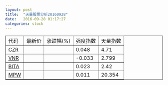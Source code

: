 ```yaml
---
layout: post
title:  "天量股票分析20160928"
date:   2016-09-28 01:17:27
categories: stock
---
```

<script type="text/javascript">
var stockList = []
stockList.push('gb_czr');
stockList.push('gb_vnr');
stockList.push('gb_bita');
stockList.push('gb_mpw');
</script>

<table border="1">
 <tr>
  <td>代码</td>
  <td>最新价</td>
  <td>涨跌幅(%)</td>
 <td>强度指数</td>
 <td>天量指数</td>
</tr>
  <tr id="czr"><td><a href="http://stock.finance.sina.com.cn/usstock/quotes/CZR.html" target="_blank">CZR</a></td><td></td><td></td><td>0.048</td><td>4.71</td></tr>
  <tr id="vnr"><td><a href="http://stock.finance.sina.com.cn/usstock/quotes/VNR.html" target="_blank">VNR</a></td><td></td><td></td><td>-0.033</td><td>2.799</td></tr>
  <tr id="bita"><td><a href="http://stock.finance.sina.com.cn/usstock/quotes/BITA.html" target="_blank">BITA</a></td><td></td><td></td><td>0.023</td><td>2.42</td></tr>
  <tr id="mpw"><td><a href="http://stock.finance.sina.com.cn/usstock/quotes/MPW.html" target="_blank">MPW</a></td><td></td><td></td><td>0.011</td><td>20.354</td></tr>
</table>
